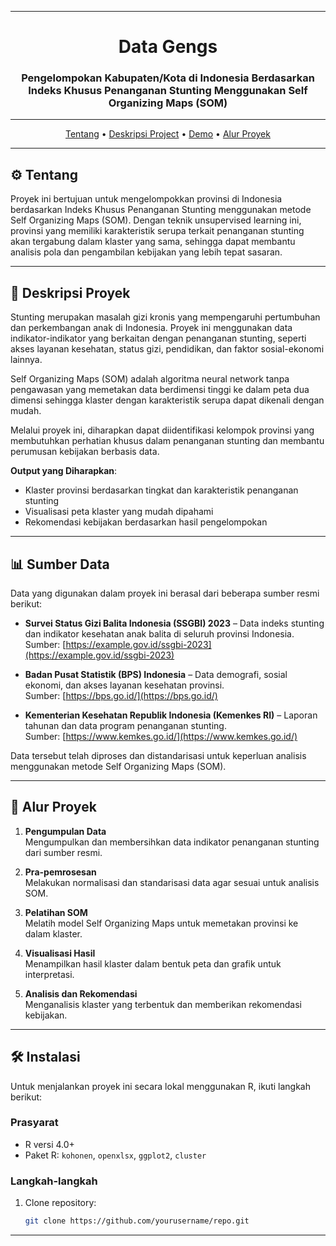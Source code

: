 <div align="center">

---

# Data Gengs
### Pengelompokan Kabupaten/Kota di Indonesia Berdasarkan Indeks Khusus Penanganan Stunting Menggunakan Self Organizing Maps (SOM)

</div>

---

<p align="center">
  <a href="#tentang">Tentang</a> •
  <a href="#deskripsi-project">Deskripsi Project</a> •
  <a href="#demo">Demo</a> •
  <a href="#alur-proyek">Alur Proyek</a>
</p>

---

## ⚙️ Tentang

Proyek ini bertujuan untuk mengelompokkan provinsi di Indonesia berdasarkan Indeks Khusus Penanganan Stunting menggunakan metode Self Organizing Maps (SOM). Dengan teknik unsupervised learning ini, provinsi yang memiliki karakteristik serupa terkait penanganan stunting akan tergabung dalam klaster yang sama, sehingga dapat membantu analisis pola dan pengambilan kebijakan yang lebih tepat sasaran.

---

## 📄 Deskripsi Proyek

Stunting merupakan masalah gizi kronis yang mempengaruhi pertumbuhan dan perkembangan anak di Indonesia. Proyek ini menggunakan data indikator-indikator yang berkaitan dengan penanganan stunting, seperti akses layanan kesehatan, status gizi, pendidikan, dan faktor sosial-ekonomi lainnya.

Self Organizing Maps (SOM) adalah algoritma neural network tanpa pengawasan yang memetakan data berdimensi tinggi ke dalam peta dua dimensi sehingga klaster dengan karakteristik serupa dapat dikenali dengan mudah.

Melalui proyek ini, diharapkan dapat diidentifikasi kelompok provinsi yang membutuhkan perhatian khusus dalam penanganan stunting dan membantu perumusan kebijakan berbasis data.

**Output yang Diharapkan**:  
- Klaster provinsi berdasarkan tingkat dan karakteristik penanganan stunting  
- Visualisasi peta klaster yang mudah dipahami  
- Rekomendasi kebijakan berdasarkan hasil pengelompokan

---

## 📊 Sumber Data

Data yang digunakan dalam proyek ini berasal dari beberapa sumber resmi berikut:

- **Survei Status Gizi Balita Indonesia (SSGBI) 2023** – Data indeks stunting dan indikator kesehatan anak balita di seluruh provinsi Indonesia.  
  Sumber: [https://example.gov.id/ssgbi-2023](https://example.gov.id/ssgbi-2023)

- **Badan Pusat Statistik (BPS) Indonesia** – Data demografi, sosial ekonomi, dan akses layanan kesehatan provinsi.  
  Sumber: [https://bps.go.id/](https://bps.go.id/)

- **Kementerian Kesehatan Republik Indonesia (Kemenkes RI)** – Laporan tahunan dan data program penanganan stunting.  
  Sumber: [https://www.kemkes.go.id/](https://www.kemkes.go.id/)

Data tersebut telah diproses dan distandarisasi untuk keperluan analisis menggunakan metode Self Organizing Maps (SOM).

---

## 🔄 Alur Proyek

1. **Pengumpulan Data**  
   Mengumpulkan dan membersihkan data indikator penanganan stunting dari sumber resmi.  

2. **Pra-pemrosesan**  
   Melakukan normalisasi dan standarisasi data agar sesuai untuk analisis SOM.  

3. **Pelatihan SOM**  
   Melatih model Self Organizing Maps untuk memetakan provinsi ke dalam klaster.  

4. **Visualisasi Hasil**  
   Menampilkan hasil klaster dalam bentuk peta dan grafik untuk interpretasi.  

5. **Analisis dan Rekomendasi**  
   Menganalisis klaster yang terbentuk dan memberikan rekomendasi kebijakan.  

---

## 🛠️ Instalasi

Untuk menjalankan proyek ini secara lokal menggunakan R, ikuti langkah berikut:

### Prasyarat  
- R versi 4.0+  
- Paket R: `kohonen`, `openxlsx`, `ggplot2`, `cluster`

### Langkah-langkah  
1. Clone repository:  
   ```bash
   git clone https://github.com/yourusername/repo.git
---
